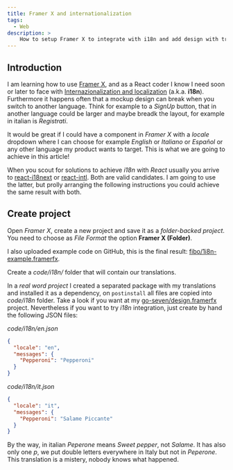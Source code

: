 ```yaml
---
title: Framer X and internationalization
tags:
  - Web
description: >
    How to setup Framer X to integrate with i18n and add design with translations integrated
---
```


## Introduction

I am learning how to use [Framer X](https://www.framer.com), and as a React coder I know I need soon or later to face with [Internazionalization and localization](https://en.wikipedia.org/wiki/Internationalization_and_localization) (a.k.a. **i18n**).
Furthermore it happens often that a mockup design can break when you switch to another language. Think for example to a *SignUp* button, that in another language could be larger and maybe breadk the layout, for example in italian is *Registrati*.

It would be great if I could have a component in *Framer X* with a *locale* dropdown where I can choose for example *English* or *Italiano* or *Español* or any other language my product wants to target. This is what we are going to achieve in this article!

When you scout for solutions to achieve *i18n* with *React* usually you arrive to [react-i18next](https://react.i18next.com/) or [react-intl](https://github.com/formatjs/react-intl). Both are valid candidates. I am going to use the latter, but prolly arranging the following instructions you could achieve the same result with both.

## Create project

Open *Framer X*, create a new project and save it as a *folder-backed project*. You need to choose as *File Format* the option **Framer X (Folder)**.

I also uploaded example code on GitHub, this is the final result: [fibo/1i8n-example.framerfx](https://github.com/fibo/1i8n-example.framerfx).

Create a *code/i18n/* folder that will contain our translations.

In a *real word project* I created a separated package with my translations and installed it as a dependency, on `postinstall` all files are copied into *code/i18n* folder. Take a look if you want at my [go-seven/design.framerfx](https://github.com/go-seven/design.framerfx) project. Nevertheless if you want to try *i18n* integration, just create by hand the following JSON files:

*code/i18n/en.json*

```json
{
  "locale": "en",
  "messages": {
    "Pepperoni": "Pepperoni"
  }
}
```

*code/i18n/it.json*

```json
{
  "locale": "it",
  "messages": {
    "Pepperoni": "Salame Piccante"
  }
}
```

By the way, in italian *Peperone* means *Sweet pepper*, not *Salame*. It has also only one *p*, we put double letters everywhere in Italy but not in *Peperone*. This translation is a mistery, nobody knows what happened.
